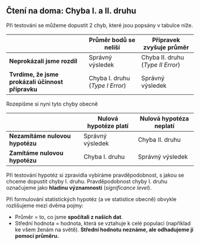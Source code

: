 ## Čtení na doma: Chyba I. a II. druhu

Při testování se můžeme dopustit 2 chyb, které jsou popsány v tabulce níže.

|   | Průměr bodů se neliší | Přípravek zvyšuje průměr |
|---|---|---|
| **Neprokázali jsme rozdíl** | Správný výsledek | Chyba II. druhu (*Type II Error*) |
| **Tvrdíme, že jsme prokázali účinnost přípravku**  | Chyba I. druhu (*Type I Error*) | Správný výsledek |

Rozepišme si nyní tyto chyby obecně

|   | Nulová hypotéze platí | Nulová hypotéza neplatí |
|---|---|---|
| **Nezamítáme nulovou hypotézu** | Správný výsledek | Chyba II. druhu |
| **Zamítáme nulovou hypotézu**  | Chyba I. druhu | Správný výsledek |

Při testování hypotéz si zpravidla vybíráme pravděpodobnost, s jakou se chceme dopustit chyby I. druhu. Pravděpodobnost chyby I. druhu označujeme jako **hladinu významnosti** (*significance level*).

Při formulování statistických hypotéz (a ve statistice obecně) obvykle rozlišujeme mezi dvěma pojmy:

- Průměr = to, co jsme **spočítali z našich dat**.
- Střední hodnota = hodnota, která se vztahuje k celé populaci (například ke všem ženám na světě). **Střední hodnotu neznáme, ale odhadujeme ji pomocí průměru.**
